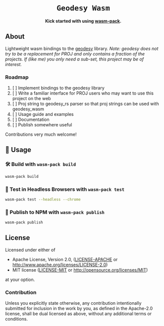 <div align="center">

  <h1><code>Geodesy Wasm</code></h1>

<strong>Kick started with using <a href="https://github.com/rustwasm/wasm-pack">wasm-pack</a>.</strong>

</div>

## About

Lightweight wasm bindings to the [geodesy](https://github.com/busstoptaktik/geodesy/tree/0.10) library.
_Note: geodesy does not try to be a replacement for PROJ and only contains a fraction of the projects. If (like me) you only need a sub-set, this project may be of interest._

### Roadmap

1. [ ] Implement bindings to the geodesy library
2. [ ] Write a familiar interface for PROJ users who may want to use this project on the web
3. [ ] Proj string to geodesy_rs parser so that proj strings can be used with geodesy_wasm
4. [ ] Usage guide and examples
5. [ ] Documentation
6. [ ] Publish somewhere useful

Contributions very much welcome!

## 🚴 Usage

### 🛠️ Build with `wasm-pack build`

```sh
wasm-pack build
```

### 🔬 Test in Headless Browsers with `wasm-pack test`

```sh
wasm-pack test --headless --chrome
```

### 🎁 Publish to NPM with `wasm-pack publish`

```sh
wasm-pack publish
```

## License

Licensed under either of

- Apache License, Version 2.0, ([LICENSE-APACHE](LICENSE-APACHE) or <http://www.apache.org/licenses/LICENSE-2.0>)
- MIT license ([LICENSE-MIT](LICENSE-MIT) or <http://opensource.org/licenses/MIT>)

at your option.

### Contribution

Unless you explicitly state otherwise, any contribution intentionally
submitted for inclusion in the work by you, as defined in the Apache-2.0
license, shall be dual licensed as above, without any additional terms or
conditions.
